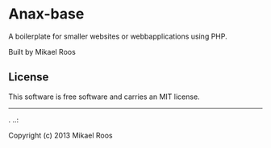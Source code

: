 Anax-base
==================

A boilerplate for smaller websites or webbapplications using PHP.

Built by Mikael Roos

License
------------------

This software is free software and carries an MIT license.


------------------
 .
..:

Copyright (c) 2013 Mikael Roos
